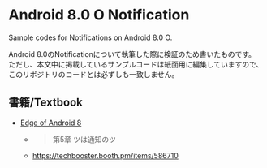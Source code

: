 # Android 8.0 O Notification

Sample codes for Notifications on Android 8.0 O.

Android 8.0のNotificationについて執筆した際に検証のため書いたものです。 
ただし、本文中に掲載しているサンプルコードは紙面用に編集していますので、 このリポジトリのコードとは必ずしも一致しません。

## 書籍/Textbook

- [Edge of Android 8](https://techbooster.github.io/c92/#edge)
  - > 第5章 ツは通知のツ
  - https://techbooster.booth.pm/items/586710
